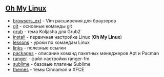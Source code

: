 ## [Oh My Linux](https://github.com/Koljasha/oh-my-linux/tree/master/install)

* [browsers_ext](https://github.com/Koljasha/Linux/tree/master/browsers_ext) - Vim расширения для браузеров
* [git](https://github.com/Koljasha/Linux/tree/master/git) - основные команды git
* [grub](https://github.com/Koljasha/Linux/tree/master/grub) - тема Koljasha для Grub2
* [install](https://github.com/Koljasha/Linux/tree/master/install) - первичная настройка Linux (**Oh My Linux**)
* [lessons](https://github.com/Koljasha/Linux/tree/master/lessons) - уроки по командам Linux
* [links](https://github.com/Koljasha/Linux/tree/master/links) - полезные ссылки
* [packages](https://github.com/Koljasha/Linux/tree/master/packages) - описание команд пакетных менеджеров Apt и Pacman
* [ranger](https://github.com/Koljasha/Linux/tree/master/ranger) - файл настройки ranger-fm
* [sublime](https://github.com/Koljasha/Linux/tree/master/sublime) - базовые плагины Sublime
* [themes](https://github.com/Koljasha/Linux/tree/master/themes) - темы Cinnamon и XFCE
